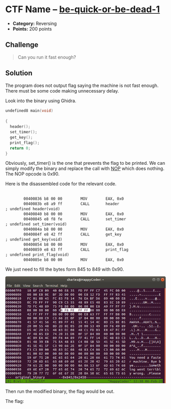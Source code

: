 # CTF Name – [be-quick-or-be-dead-1](https://2018game.picoctf.com/problems)

* **Category:** Reversing
* **Points:** 200 points

## Challenge

> Can you run it fast enough?

## Solution
The program does not output flag saying the machine is not fast enough. There must be some code making unnecessary delay. 

Look into the binary using Ghidra. 
```c
undefined8 main(void)

{
  header();
  set_timer();
  get_key();
  print_flag();
  return 0;
}
```
Obviously, set_timer() is the one that prevents the flag to be printed. We can simply modify the binary and replace the call with [NOP](https://c9x.me/x86/html/file_module_x86_id_217.html) which does nothing. The NOP opcode is 0x90.

Here is the disassembled code for the relevant code.
```c-objdump

        00400836 b8 00 00        MOV        EAX, 0x0
        0040083b e8 a9 ff        CALL       header                                           ; undefined header(void)
        00400840 b8 00 00        MOV        EAX, 0x0
        00400845 e8 f8 fe        CALL       set_timer                                        ; undefined set_timer(void)
        0040084a b8 00 00        MOV        EAX, 0x0
        0040084f e8 42 ff        CALL       get_key                                          ; undefined get_key(void)
        00400854 b8 00 00        MOV        EAX, 0x0
        00400859 e8 63 ff        CALL       print_flag                                       ; undefined print_flag(void)
        0040085e b8 00 00        MOV        EAX, 0x0
```
We just need to fill the bytes form 845 to 849 with 0x90. 

![Edit the binary with hexedit](be_quick.png)

Then run the modified binary, the flag would be out.



The flag: 
<!--  picoCTF{why_bother_doing_unnecessary_computation_27f28e71} -->
